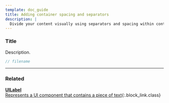 ```yaml
---
template: doc_guide
title: Adding container spacing and separators
description: |
  Divide your content visually using separators and spacing within containers.
---
```


<section>

### Title

Description.

</section>

```typescript
// filename
```

---

<footer>

### Related

[**UILabel**<br>Represents a UI component that contains a piece of text](/docs/ref/UILabel){:.block_link.class}

</footer>
